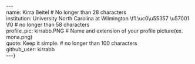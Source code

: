 ---\
name: Kirra Beitel # No longer than 28 characters\
institution: University North Carolina at Wilmington 
\f1 \uc0\u55357 \u57001 
\f0  # no longer than 58 characters\
profile_pic: kirrabb.PNG # Name and extension of your profile picture(ex. mona.png)\
quote: Keep it simple. # no longer than 100 characters\
github_user: kirrabb\
---}
